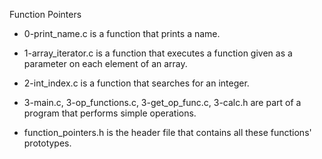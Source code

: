 Function Pointers

- 0-print_name.c is a function that prints a name.

- 1-array_iterator.c is a function that executes a function given as a parameter on each element of an array.

- 2-int_index.c is a function that searches for an integer.

- 3-main.c, 3-op_functions.c, 3-get_op_func.c, 3-calc.h are part of a program that performs simple operations.

- function_pointers.h is the header file that contains all these functions' prototypes.
